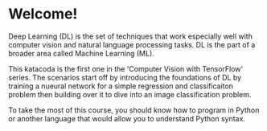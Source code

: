 # Welcome!

Deep Learning (DL) is the set of techniques that work especially well with computer vision and natural language processing tasks. DL is the part of a broader area called Machine Learning (ML).

This katacoda is the first one in the 'Computer Vision with TensorFlow' series. The scenarios start off by introducing the foundations of DL by training a nueural network for a simple regression and classificaiton problem then building over it to dive into an image classification problem. 

To take the most of this course, you should know how to program in Python or another language that would allow you to understand Python syntax.

